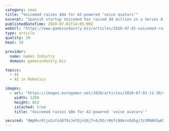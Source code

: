 ```yaml
---
category: news
title: "Voicemod raises $8m for AI-powered 'voice avatars'"
excerpt: "Spanish startup Voicemod has raised $8 million in a Series A round ... and will be used to launch mobile apps and grow its userbase in Asian markets. Using AI and digital signal processing, Voicemod's technology enables players to create 'voice avatars ..."
publishedDateTime: 2020-07-01T14:05:00Z
webUrl: "https://www.gamesindustry.biz/articles/2020-07-01-voicemod-raises-usd8m-for-ai-powered-voice-avatars"
type: article
quality: 39
heat: 39

provider:
  name: Games Industry
  domain: gamesindustry.biz

topics:
  - AI
  - AI in Robotics

images:
  - url: "https://images.eurogamer.net/2020/articles/2020-07-01-11-30/voicemod_smaller.jpg"
    width: 1280
    height: 853
    isCached: true
    title: "Voicemod raises $8m for AI-powered 'voice avatars'"

secured: "8WpMxrOtjo2ufsGD79zJeYQjnS6jT+A/DIcrHUfc98mrxDdSg/3z3MbNh5wK3wI835PNWYUi3Zv9kc/QgNlAssNHZE4GwmIXxWIrsOBViOyzARBgv/NBAcZL4BXE5DwC2QVfJWBTsyU5Ug7Q2olqMZdH8FPBuAuwudwVGhGCuo7S1tBKwiDYG61PR+VVKll8gbnfAP84tcKXmvcBpo6X78Bc46Jyqe7buvtCK+6ZPt8mH/51ZyY2LEmeogfVJVGAhC+q3oIaQqsIpdc99E2gj5kyB/avynNDEuB/iWqxxvukVPcXslcPUI42yPm+N08TMbvOmK/FM8SOBsfwvXa2ng==;l0OZfQHBNvFSPzN8B/5VSQ=="
---
```


